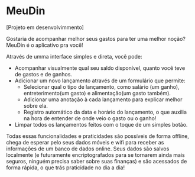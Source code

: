 # MeuDin
[Projeto em desenvolvimmento]

Gostaria de acompanhar melhor seus gastos para ter uma melhor noção? MeuDin é o aplicativo pra você!

Através de umma interface simples e direta, você pode:
- Acompanhar visualmente qual seu saldo disponível, quanto você teve de gastos e de ganhos.
- Adicionar um novo lançamento através de um formulário que permite:
  - Selecionar qual o tipo de lançamento, como salário (um ganho), entreterimento(um gasto) e alimentação(um gasto também).
  - Adicionar uma anotação à cada lançamento para explicar melhor sobre ela.
  - Registro automático da data e horário do lançamento, o que auxilia na hora de entender de onde veio o gasto ou o ganho!
- Limpar todos os lançamentos feitos com o toque de um simples botão.

Todas essas funcionalidades e praticidades são possíveis de forma offline, chega de esperar pelo seus dados móveis e wifi para receber as informações de um banco de dados online. Seus dados são salvos localmente (e futuramente encriptografados para se tornarem ainda mais seguros, ninguém precisa saber sobre suas finanças) e são acessados de forma rápida, o que trás praticidade no dia a dia!
